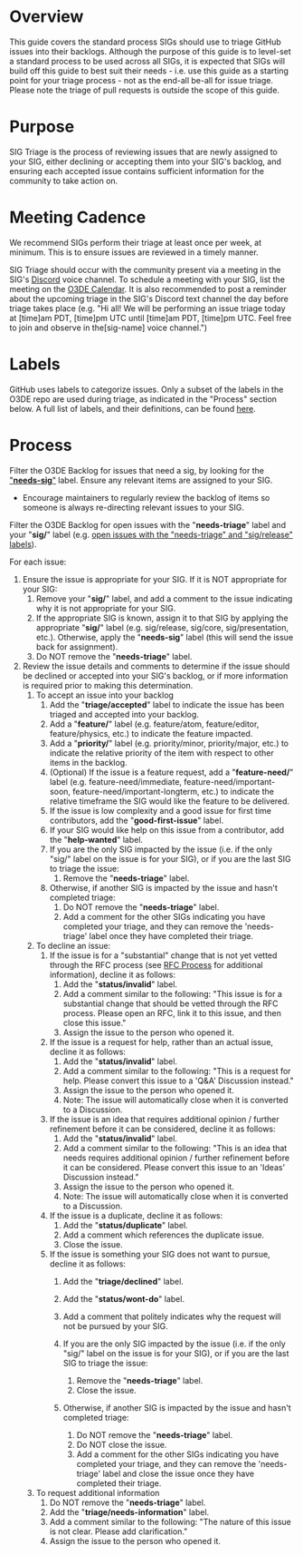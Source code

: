   

# Overview

This guide covers the standard process SIGs should use to triage GitHub issues into their backlogs. Although the purpose of this guide is to level-set a standard process to be used across all SIGs, it is expected that SIGs will build off this guide to best suit their needs - i.e. use this guide as a starting point for your triage process - not as the end-all be-all for issue triage. Please note the triage of pull requests is outside the scope of this guide.

Purpose
=======

SIG Triage is the process of reviewing issues that are newly assigned to your SIG, either declining or accepting them into your SIG's backlog, and ensuring each accepted issue contains sufficient information for the community to take action on.

Meeting Cadence
===============

We recommend SIGs perform their triage at least once per week, at minimum. This is to ensure issues are reviewed in a timely manner.

SIG Triage should occur with the community present via a meeting in the SIG's [Discord](https://discord.gg/u7rSfSpvz2) voice channel. To schedule a meeting with your SIG, list the meeting on the [O3DE Calendar](https://lists.o3de.org/g/o3de-calendar/calendar?calstart=2021-07-22). It is also recommended to post a reminder about the upcoming triage in the SIG's Discord text channel the day before triage takes place (e.g. "Hi all! We will be performing an issue triage today at \[time\]am PDT, \[time\]pm UTC until \[time\]am PDT, \[time\]pm UTC. Feel free to join and observe in the\[sig-name\] voice channel.")

Labels
======

GitHub uses labels to categorize issues. Only a subset of the labels in the O3DE repo are used during triage, as indicated in the "Process" section below. A full list of labels, and their definitions, can be found [here](https://github.com/o3de/o3de/labels).

Process
=======

Filter the O3DE Backlog for issues that need a sig, by looking for the ["**needs-sig**"](https://github.com/o3de/o3de/issues?q=is%3Aissue+is%3Aopen+label%3Aneeds-sig) label. Ensure any relevant items are assigned to your SIG.
   * Encourage maintainers to regularly review the backlog of items so someone is always re-directing relevant issues to your SIG.

Filter the O3DE Backlog for open issues with the "**needs-triage**" label and your "**sig/**" label (e.g. [open issues with the "needs-triage" and "sig/release" labels](https://github.com/o3de/o3de/issues?q=is%3Aopen+label%3Asig%2Frelease+label%3Aneeds-triage+)). 

For each issue:

1.  Ensure the issue is appropriate for your SIG. If it is NOT appropriate for your SIG:
    1.  Remove your "**sig/**" label, and add a comment to the issue indicating why it is not appropriate for your SIG.
    2.  If the appropriate SIG is known, assign it to that SIG by applying the appropriate "**sig/**" label (e.g. sig/release, sig/core, sig/presentation, etc.). Otherwise, apply the "**needs-sig**" label (this will send the issue back for assignment).
    3.  Do NOT remove the "**needs-triage**" label.
2.  Review the issue details and comments to determine if the issue should be declined or accepted into your SIG's backlog, or if more information is required prior to making this determination.  
    1.  To accept an issue into your backlog  
        1. Add the "**triage/accepted**" label to indicate the issue has been triaged and accepted into your backlog.
        2. Add a "**feature/**" label (e.g. feature/atom, feature/editor, feature/physics, etc.) to indicate the feature impacted.
        3. Add a "**priority/**" label (e.g. priority/minor, priority/major, etc.) to indicate the relative priority of the item with respect to other items in the backlog.
        4. (Optional) If the issue is a feature request, add a "**feature-need/**" label (e.g. feature-need/immediate, feature-need/important-soon, feature-need/important-longterm, etc.) to indicate the relative timeframe the SIG would like the feature to be delivered.
        5. If the issue is low complexity and a good issue for first time contributors, add the "**good-first-issue**" label.
        6. If your SIG would like help on this issue from a contributor, add the "**help-wanted**" label.
        7. If you are the only SIG impacted by the issue (i.e. if the only "sig/" label on the issue is for your SIG), or if you are the last SIG to triage the issue:
            1.  Remove the "**needs-triage**" label.   
        8. Otherwise, if another SIG is impacted by the issue and hasn't completed triage:
            1.  Do NOT remove the "**needs-triage**" label.
            2.  Add a comment for the other SIGs indicating you have completed your triage, and they can remove the 'needs-triage' label once they have completed their triage.
    2.  To decline an issue:  
        1.  If the issue is for a "substantial" change that is not yet vetted through the RFC process (see [RFC Process](https://github.com/o3de/rfcs/blob/main/README.md) for additional information), decline it as follows:  
            1.  Add the "**status/invalid**" label.
            2.  Add a comment similar to the following: "This issue is for a substantial change that should be vetted through the RFC process. Please open an RFC, link it to this issue, and then close this issue."
            3.  Assign the issue to the person who opened it.
        2.  If the issue is a request for help, rather than an actual issue, decline it as follows:  
            1.  Add the "**status/invalid**" label.
            2.  Add a comment similar to the following: "This is a request for help. Please convert this issue to a 'Q&A' Discussion instead."
            3.  Assign the issue to the person who opened it.
            4.  Note: The issue will automatically close when it is converted to a Discussion.
        3.  If the issue is an idea that requires additional opinion / further refinement before it can be considered, decline it as follows:  
            1.  Add the "**status/invalid**" label.
            2.  Add a comment similar to the following: "This is an idea that needs requires additional opinion / further refinement before it can be considered. Please convert this issue to an 'Ideas' Discussion instead."
            3.  Assign the issue to the person who opened it.
            4.  Note: The issue will automatically close when it is converted to a Discussion.
        4.  If the issue is a duplicate, decline it as follows:  
            1.  Add the "**status/duplicate**" label.
            2.  Add a comment which references the duplicate issue.   
            3.  Close the issue.   
        5.  If the issue is something your SIG does not want to pursue, decline it as follows:
            1.  Add the "**triage/declined**" label.
            2.  Add the "**status/wont-do**" label.
            3.  Add a comment that politely indicates why the request will not be pursued by your SIG.
            4.  If you are the only SIG impacted by the issue (i.e. if the only "sig/" label on the issue is for your SIG), or if you are the last SIG to triage the issue:  
                1.  Remove the "**needs-triage**" label.
                2.  Close the issue.  
                    
            5.  Otherwise, if another SIG is impacted by the issue and hasn't completed triage:
                1.  Do NOT remove the "**needs-triage**" label.
                2.  Do NOT close the issue.
                3.  Add a comment for the other SIGs indicating you have completed your triage, and they can remove the 'needs-triage' label and close the issue once they have completed their triage.
    3.  To request additional information  
        1.  Do NOT remove the "**needs-triage**" label.
        2.  Add the "**triage/needs-information**" label.
        3.  Add a comment similar to the following: "The nature of this issue is not clear. Please add clarification."
        4.  Assign the issue to the person who opened it.